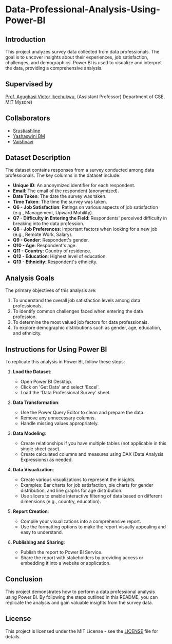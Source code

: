 # Data-Professional-Analysis-Using-Power-BI

## Introduction
This project analyzes survey data collected from data professionals. The goal is to uncover insights about their experiences, job satisfaction, challenges, and demographics. Power BI is used to visualize and interpret the data, providing a comprehensive analysis.

## Supervised by
[Prof. Agughasi Victor Ikechukwu](https://github.com/Victor-Ikechukwu), 
(Assistant Professor) 
Department of CSE, MIT Mysore)

## Collaborators
- [Srustiashline](https://github.com/Srustiashline)
- [Yashaswini BM](https://github.com/Yashu-0101)
- [Vaishnavi](https://github.com/Vaishnavi-1811)


## Dataset Description
The dataset contains responses from a survey conducted among data professionals. The key columns in the dataset include:
- **Unique ID**: An anonymized identifier for each respondent.
- **Email**: The email of the respondent (anonymized).
- **Date Taken**: The date the survey was taken.
- **Time Taken**: The time the survey was taken.
- **Q6 - Job Satisfaction**: Ratings on various aspects of job satisfaction (e.g., Management, Upward Mobility).
- **Q7 - Difficulty in Entering the Field**: Respondents' perceived difficulty in breaking into the data profession.
- **Q8 - Job Preferences**: Important factors when looking for a new job (e.g., Remote Work, Salary).
- **Q9 - Gender**: Respondent's gender.
- **Q10 - Age**: Respondent's age.
- **Q11 - Country**: Country of residence.
- **Q12 - Education**: Highest level of education.
- **Q13 - Ethnicity**: Respondent's ethnicity.

## Analysis Goals
The primary objectives of this analysis are:
1. To understand the overall job satisfaction levels among data professionals.
2. To identify common challenges faced when entering the data profession.
3. To determine the most valued job factors for data professionals.
4. To explore demographic distributions such as gender, age, education, and ethnicity.

## Instructions for Using Power BI
To replicate this analysis in Power BI, follow these steps:

1. **Load the Dataset**:
    - Open Power BI Desktop.
    - Click on 'Get Data' and select 'Excel'.
    - Load the 'Data Professional Survey' sheet.

2. **Data Transformation**:
    - Use the Power Query Editor to clean and prepare the data.
    - Remove any unnecessary columns.
    - Handle missing values appropriately.

3. **Data Modeling**:
    - Create relationships if you have multiple tables (not applicable in this single sheet case).
    - Create calculated columns and measures using DAX (Data Analysis Expressions) as needed.

4. **Data Visualization**:
    - Create various visualizations to represent the insights.
    - Examples: Bar charts for job satisfaction, pie charts for gender distribution, and line graphs for age distribution.
    - Use slicers to enable interactive filtering of data based on different dimensions (e.g., country, education).

5. **Report Creation**:
    - Compile your visualizations into a comprehensive report.
    - Use the formatting options to make the report visually appealing and easy to understand.

6. **Publishing and Sharing**:
    - Publish the report to Power BI Service.
    - Share the report with stakeholders by providing access or embedding it into a website or application.

## Conclusion
This project demonstrates how to perform a data professional analysis using Power BI. By following the steps outlined in this README, you can replicate the analysis and gain valuable insights from the survey data.

## License
This project is licensed under the MIT License - see the [LICENSE](LICENSE) file for details.
